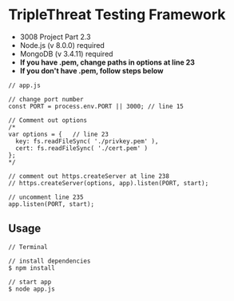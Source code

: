 # TripleThreat Testing Framework
- 3008 Project Part 2.3
- Node.js (v 8.0.0) required
- MongoDB (v 3.4.11) required
- **If you have .pem, change paths in options at line 23**
- **If you don't have .pem, follow steps below**

```
// app.js

// change port number
const PORT = process.env.PORT || 3000; // line 15

// Comment out options
/*
var options = {   // line 23
  key: fs.readFileSync( './privkey.pem' ),
  cert: fs.readFileSync( './cert.pem' )
};
*/

// comment out https.createServer at line 238
// https.createServer(options, app).listen(PORT, start);

// uncomment line 235
app.listen(PORT, start); 
```

## Usage

```
// Terminal

// install dependencies
$ npm install

// start app
$ node app.js
```
